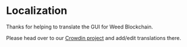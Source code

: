 # Localization

Thanks for helping to translate the GUI for Weed Blockchain.

Please head over to our [Crowdin project](https://crowdin.com/project/weed-blockchain/) and add/edit translations there.
